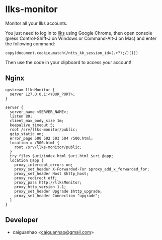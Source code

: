 llks-monitor
============

Monitor all your llks accounts.

You just need to log in to [llks](https://jiaoyi.yunfan.com) using Google
Chrome, then open console (press Control-Shift-J on Windows or Command-Alt-J
on Mac) and enter the following command:

    copy(document.cookie.match(/ntts_kb_session_id=(.+?);/)[1])

Then use the code in your clipboard to access your account!

Nginx
-----

    upstream llksMonitor {
      server 127.0.0.1:<YOUR_PORT>;
    }

    server {
      server_name <SERVER_NAME>;
      listen 80;
      client_max_body_size 1m;
      keepalive_timeout 5;
      root /srv/llks-monitor/public;
      gzip_static on;
      error_page 500 502 503 504 /500.html;
      location = /500.html {
        root /srv/llks-monitor/public;
      }
      try_files $uri/index.html $uri.html $uri @app;
      location @app {
        proxy_intercept_errors on;
        proxy_set_header X-Forwarded-For $proxy_add_x_forwarded_for;
        proxy_set_header Host $http_host;
        proxy_redirect off;
        proxy_pass http://llksMonitor;
        proxy_http_version 1.1;
        proxy_set_header Upgrade $http_upgrade;
        proxy_set_header Connection "upgrade";
      }
    }

Developer
---------

* caiguanhao &lt;caiguanhao@gmail.com&gt;
